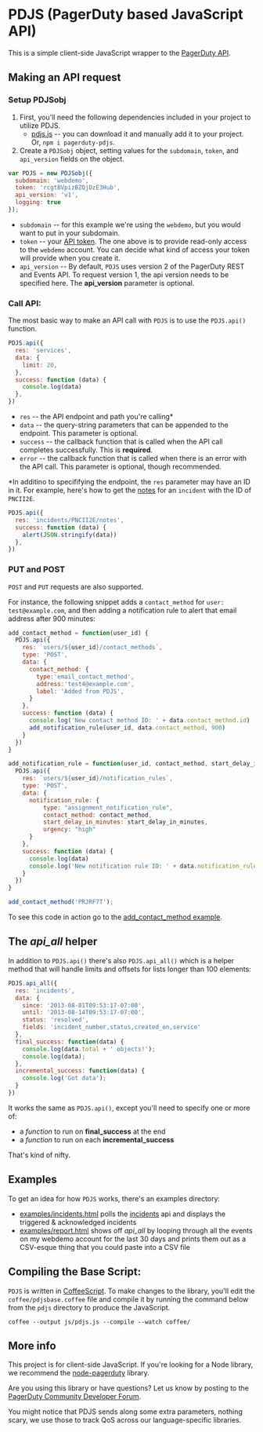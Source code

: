 PDJS (PagerDuty based JavaScript API)
====
This is a simple client-side JavaScript wrapper to the [PagerDuty API](https://v2.developer.pagerduty.com/v2/docs).

## Making an API request
### Setup PDJSobj
1. First, you'll need the following dependencies included in your project to utilize PDJS.
    * [pdjs.js](https://github.com/PagerDuty/pdjs) -- you can download it and manually add it to your project. Or, `npm i pagerduty-pdjs`.
1. Create a `PDJSobj` object, setting values for the `subdomain`, `token`, and `api_version` fields on the object.
```javascript
var PDJS = new PDJSobj({
  subdomain: 'webdemo',
  token: 'rcgtBVpizBZQjDzE3Hub',    
  api_version: 'v1',
  logging: true
});
```

  * `subdomain` -- for this example we're using the `webdemo`, but you would want to put in your subdomain.
  * `token` -- your [API token](https://support.pagerduty.com/docs/using-the-api#section-generating-a-general-access-rest-api-key). The one above is to provide read-only access to the `webdemo` account. You can decide what kind of access your token will provide when you create it.
  * `api_version` -- By default, `PDJS` uses version 2 of the PagerDuty REST and Events API. To request version 1, the api version needs to be specified here. The **api_version** parameter is optional.
    
### Call API:
The most basic way to make an API call with `PDJS` is to use the `PDJS.api()` function.
```javascript
PDJS.api({
  res: 'services',
  data: {
    limit: 20,
  },
  success: function (data) {
    console.log(data)
  },
})
```
  * `res` -- the API endpoint and path you're calling*
  * `data` -- the query-string parameters that can be appended to the endpoint. This parameter is optional.
  * `success` -- the callback function that is called when the API call completes successfully. This is **required**.
  * `error` -- the callback function that is called when there is an error with the API call. This parameter is optional, though recommended.

*In additino to specififying the endpoint, the `res` parameter may have an ID in it. For example, here's how to get the [notes](https://v2.developer.pagerduty.com/v2/page/api-reference#!/Incidents/get_incidents_id_notes) for an `incident` with the ID of `PNCII2E`.

```javascript
PDJS.api({
  res: 'incidents/PNCII2E/notes',
  success: function (data) {
    alert(JSON.stringify(data))
  },
})
```
### PUT and POST
`POST` and `PUT` requests are also supported.

For instance, the following snippet adds a `contact_method` for `user: test@example.com`, and then adding a notification rule to alert that email address after 900 minutes:

```javascript
add_contact_method = function(user_id) {
  PDJS.api({
    res: `users/${user_id}/contact_methods`,
    type: 'POST',
    data: {
      contact_method: {
        type:'email_contact_method',
        address:'test4@example.com',
        label: 'Added from PDJS',
      }
    },
    success: function (data) {
      console.log('New contact method ID: ' + data.contact_method.id)
      add_notification_rule(user_id, data.contact_method, 900)
    }
  })
}

add_notification_rule = function(user_id, contact_method, start_delay_in_minutes) {
  PDJS.api({
    res: `users/${user_id}/notification_rules`,
    type: 'POST',
    data: {
      notification_rule: {
          type: "assignment_notification_rule",
          contact_method: contact_method,
          start_delay_in_minutes: start_delay_in_minutes,
          urgency: "high"
      }
    },
    success: function (data) {
      console.log(data)
      console.log('New notification rule ID: ' + data.notification_rule.id)
    }
  })
}

add_contact_method('PRJRF7T');
```
To see this code in action go to the [add_contact_method example](examples/add_contact_method.html).

## The *api_all* helper

In addition to `PDJS.api()` there's also `PDJS.api_all()` which is a helper method that will handle limits and offsets for lists longer than 100 elements:
```javascript
PDJS.api_all({
  res: 'incidents',
  data: {
    since: '2013-08-01T09:53:17-07:00',
    until: '2013-08-14T09:53:17-07:00',
    status: 'resolved',
    fields: 'incident_number,status,created_on,service'
  },
  final_success: function(data) {
    console.log(data.total + ' objects!');
    console.log(data);
  },
  incremental_success: function(data) {
    console.log('Got data');
  }
})
```
It works the same as `PDJS.api()`, except you'll need to specify one or more of:

  * a *function* to run on **final_success** at the end
  * a *function* to run on each **incremental_success**

That's kind of nifty.

## Examples

To get an idea for how `PDJS` works, there's an examples directory:

  * [examples/incidents.html](https://pagerduty.github.io/pdjs/examples/incidents.html) polls the [incidents](http://developer.pagerduty.com/documentation/rest/incidents/list) api and displays the triggered & acknowledged incidents
  * [examples/report.html](https://pagerduty.github.io/pdjs/examples/report.html) shows off *api_all* by looping through all the events on my webdemo account for the last 30 days and prints them out as a CSV-esque thing that you could paste into a CSV file

## Compiling the Base Script:
`PDJS` is written in [CoffeeScript](http://coffeescript.org/). To make changes to the library, you'll edit the `coffee/pdjsbase.coffee` file and compile it by running the command below from the `pdjs` directory to produce the JavaScript.

`coffee --output js/pdjs.js --compile --watch coffee/ `

## More info
This project is for client-side JavaScript. If you're looking for a Node library, we recommend the [node-pagerduty](https://github.com/kmart2234/node-pagerduty) library.

Are you using this library or have questions?  Let us know by posting to the [PagerDuty Community Developer Forum](https://community.pagerduty.com/c/dev).

You might notice that PDJS sends along some extra parameters, nothing scary, we use those to track QoS across our language-specific libraries.
